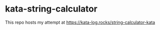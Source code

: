 # kata-string-calculator

This repo hosts my attempt at https://kata-log.rocks/string-calculator-kata
